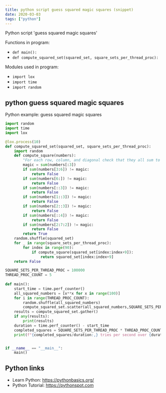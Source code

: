 ```yaml
---
title: python script guess squared magic squares (snippet)
date: 2020-03-03
tags: ["python"]
---
```

Python script 'guess squared magic squares'

Functions in program: 
* `def main():`
* `def compute_squared_set(squared_set, square_sets_per_thread_proc):`

Modules used in program: 
* `import lox`
* `import time`
* `import random`

## python guess squared magic squares

Python example: guess squared magic squares

```python
import random
import time
import lox

@lox.process(10)
def compute_squared_set(squared_set, square_sets_per_thread_proc):
    import random
    def compute_square(numbers):
        "For each row, column, and diagonal check that they all sum to the same number"
        magic = sum(numbers[:3])
        if sum(numbers[3:6]) != magic:
            return False
        if sum(numbers[6:]) != magic:
            return False
        if sum(numbers[::3]) != magic:
            return False
        if sum(numbers[1::3]) != magic:
            return False
        if sum(numbers[2::3]) != magic:
            return False
        if sum(numbers[::4]) != magic:
            return False
        if sum(numbers[2:7:2]) != magic:
            return False
        return True
    random.shuffle(squared_set)
    for _ in range(square_sets_per_thread_proc):
        for index in range(90):
            if compute_square(squared_set[index:index+9]):
                return squared_set[index:index+9]
    return False

SQUARE_SETS_PER_THREAD_PROC = 100000
THREAD_PROC_COUNT = 5
            
def main():
    start_time = time.perf_counter()
    all_squared_numbers = [x**x for x in range(100)]
    for i in range(THREAD_PROC_COUNT):
        random.shuffle(all_squared_numbers)
        compute_squared_set.scatter(all_squared_numbers,SQUARE_SETS_PER_THREAD_PROC)
    results = compute_squared_set.gather()
    if any(results):
        print(results)
    duration = time.perf_counter() - start_time
    completed_squares = SQUARE_SETS_PER_THREAD_PROC * THREAD_PROC_COUNT * 90
    print(f"{completed_squares/duration:,} tries per second over {duration} seconds")


if __name__ == "__main__":
    main()


```

## Python links

- Learn Python: https://pythonbasics.org/
- Python Tutorial: https://pythonspot.com
